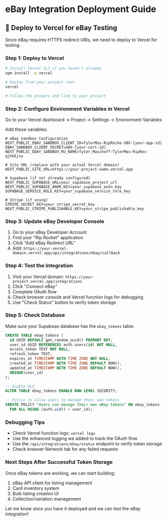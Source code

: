 # eBay Integration Deployment Guide

## 🚀 Deploy to Vercel for eBay Testing

Since eBay requires HTTPS redirect URIs, we need to deploy to Vercel for testing.

### Step 1: Deploy to Vercel

```bash
# Install Vercel CLI if you haven't already
npm install -g vercel

# Deploy from your project root
vercel

# Follow the prompts and link to your project
```

### Step 2: Configure Environment Variables in Vercel

Go to your Vercel dashboard → Project → Settings → Environment Variables

Add these variables:

```env
# eBay Sandbox Configuration
NEXT_PUBLIC_EBAY_SANDBOX_CLIENT_ID=TylerMas-RipRocke-SBX-[your-app-id]
EBAY_SANDBOX_CLIENT_SECRET=SBX-[your-cert-id]
NEXT_PUBLIC_EBAY_SANDBOX_RU_NAME=Tyler_Maschoff-TylerMas-RipRoc-qjhkkjsu

# Site URL (replace with your actual Vercel domain)
NEXT_PUBLIC_SITE_URL=https://your-project-name.vercel.app

# Supabase (if not already configured)
NEXT_PUBLIC_SUPABASE_URL=your_supabase_project_url
NEXT_PUBLIC_SUPABASE_ANON_KEY=your_supabase_anon_key
SUPABASE_SERVICE_ROLE_KEY=your_supabase_service_role_key

# Stripe (if using)
STRIPE_SECRET_KEY=your_stripe_secret_key
NEXT_PUBLIC_STRIPE_PUBLISHABLE_KEY=your_stripe_publishable_key
```

### Step 3: Update eBay Developer Console

1. Go to your eBay Developer Account
2. Find your "Rip Rocket" application
3. Click "Add eBay Redirect URL"
4. Add: `https://your-vercel-domain.vercel.app/api/integrations/ebay/callback`

### Step 4: Test the Integration

1. Visit your Vercel domain: `https://your-project.vercel.app/integrations`
2. Click "Connect eBay"
3. Complete OAuth flow
4. Check browser console and Vercel function logs for debugging
5. Use "Check Status" button to verify token storage

### Step 5: Check Database

Make sure your Supabase database has the `ebay_tokens` table:

```sql
CREATE TABLE ebay_tokens (
  id UUID DEFAULT gen_random_uuid() PRIMARY KEY,
  user_id UUID REFERENCES auth.users(id) NOT NULL,
  access_token TEXT NOT NULL,
  refresh_token TEXT,
  expires_at TIMESTAMP WITH TIME ZONE NOT NULL,
  created_at TIMESTAMP WITH TIME ZONE DEFAULT NOW(),
  updated_at TIMESTAMP WITH TIME ZONE DEFAULT NOW(),
  UNIQUE(user_id)
);

-- Enable RLS
ALTER TABLE ebay_tokens ENABLE ROW LEVEL SECURITY;

-- Policy to allow users to manage their own tokens
CREATE POLICY "Users can manage their own eBay tokens" ON ebay_tokens
  FOR ALL USING (auth.uid() = user_id);
```

### Debugging Tips

- Check Vercel function logs: `vercel logs`
- Use the enhanced logging we added to track the OAuth flow
- Use the `/api/integrations/ebay/status` endpoint to verify token storage
- Check browser Network tab for any failed requests

### Next Steps After Successful Token Storage

Once eBay tokens are working, we can start building:
1. eBay API client for listing management
2. Card inventory system
3. Bulk listing creation UI
4. Collection/variation management

Let me know once you have it deployed and we can test the eBay integration!

